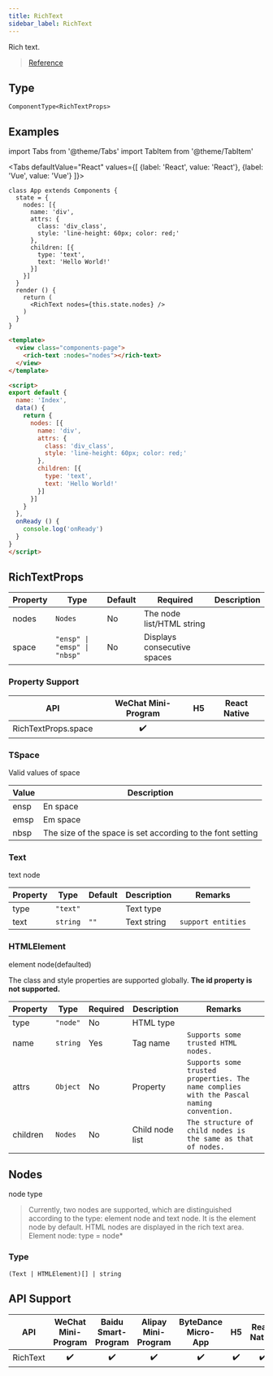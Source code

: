 ```yaml
---
title: RichText
sidebar_label: RichText
---
```


Rich text.

> [Reference](https://developers.weixin.qq.com/miniprogram/en/dev/component/rich-text.html)

## Type

```tsx
ComponentType<RichTextProps>
```

## Examples

import Tabs from '@theme/Tabs'
import TabItem from '@theme/TabItem'

<Tabs
  defaultValue="React"
  values={[
    {label: 'React', value: 'React'},
    {label: 'Vue', value: 'Vue'}
  ]}>
<TabItem value="React">

```tsx
class App extends Components {
  state = {
    nodes: [{
      name: 'div',
      attrs: {
        class: 'div_class',
        style: 'line-height: 60px; color: red;'
      },
      children: [{
        type: 'text',
        text: 'Hello World!'
      }]
    }]
  }
  render () {
    return (
      <RichText nodes={this.state.nodes} />
    )
  }
}
```
</TabItem>

<TabItem value="Vue">

```html
<template>
  <view class="components-page">
    <rich-text :nodes="nodes"></rich-text>
  </view>
</template>

<script>
export default {
  name: 'Index',
  data() {
    return {
      nodes: [{
        name: 'div',
        attrs: {
          class: 'div_class',
          style: 'line-height: 60px; color: red;'
        },
        children: [{
          type: 'text',
          text: 'Hello World!'
        }]
      }]
    }
  },
  onReady () {
    console.log('onReady')
  }
}
</script>
```
  
</TabItem>
</Tabs>

## RichTextProps

<table>
  <thead>
    <tr>
      <th>Property</th>
      <th>Type</th>
      <th style={{ textAlign: "center"}}>Default</th>
      <th style={{ textAlign: "center"}}>Required</th>
      <th>Description</th>
    </tr>
  </thead>
  <tbody>
    <tr>
      <td>nodes</td>
      <td><code>Nodes</code></td>
      <td style={{ textAlign: "center"}}>No</td>
      <td>The node list/HTML string</td>
    </tr>
    <tr>
      <td>space</td>
      <td><code>&quot;ensp&quot; | &quot;emsp&quot; | &quot;nbsp&quot;</code></td>
      <td style={{ textAlign: "center"}}>No</td>
      <td>Displays consecutive spaces</td>
    </tr>
  </tbody>
</table>

### Property Support
| API | WeChat Mini-Program | H5 | React Native |
| :---: | :---: | :---: | :---: |
| RichTextProps.space | ✔️ |  |  |

### TSpace

Valid values of space

<table>
  <thead>
    <tr>
      <th>Value</th>
      <th>Description</th>
    </tr>
  </thead>
  <tbody>
    <tr>
      <td>ensp</td>
      <td>En space</td>
    </tr>
    <tr>
      <td>emsp</td>
      <td>Em space</td>
    </tr>
    <tr>
      <td>nbsp</td>
      <td>The size of the space is set according to the font setting</td>
    </tr>
  </tbody>
</table>

### Text

text node

<table>
  <thead>
    <tr>
      <th>Property</th>
      <th>Type</th>
      <th style={{ textAlign: "center"}}>Default</th>
      <th>Description</th>
      <th>Remarks</th>
    </tr>
  </thead>
  <tbody>
    <tr>
      <td>type</td>
      <td><code>&quot;text&quot;</code></td>
      <td style={{ textAlign: "center"}}></td>
      <td>Text type</td>
      <td></td>
    </tr>
    <tr>
      <td>text</td>
      <td><code>string</code></td>
      <td style={{ textAlign: "center"}}><code>&quot;&quot;</code></td>
      <td>Text string</td>
      <td><code>support entities</code></td>
    </tr>
  </tbody>
</table>

### HTMLElement

element node(defaulted)

The class and style properties are supported globally. **The id property is not supported.**

<table>
  <thead>
    <tr>
      <th>Property</th>
      <th>Type</th>
      <th style={{ textAlign: "center"}}>Required</th>
      <th>Description</th>
      <th>Remarks</th>
    </tr>
  </thead>
  <tbody>
    <tr>
      <td>type</td>
      <td><code>&quot;node&quot;</code></td>
      <td style={{ textAlign: "center"}}>No</td>
      <td>HTML type</td>
      <td></td>
    </tr>
    <tr>
      <td>name</td>
      <td><code>string</code></td>
      <td style={{ textAlign: "center"}}>Yes</td>
      <td>Tag name</td>
      <td><code>Supports some trusted HTML nodes.</code></td>
    </tr>
    <tr>
      <td>attrs</td>
      <td><code>Object</code></td>
      <td style={{ textAlign: "center"}}>No</td>
      <td>Property</td>
      <td><code>Supports some trusted properties. The name complies with the Pascal naming convention.</code></td>
    </tr>
    <tr>
      <td>children</td>
      <td><code>Nodes</code></td>
      <td style={{ textAlign: "center"}}>No</td>
      <td>Child node list</td>
      <td><code>The structure of child nodes is the same as that of nodes.</code></td>
    </tr>
  </tbody>
</table>

## Nodes

node type

> Currently, two nodes are supported, which are distinguished according to the type: element node and text node. It is the element node by default. HTML nodes are displayed in the rich text area. Element node: type = node*

### Type

```tsx
(Text | HTMLElement)[] | string
```

## API Support
| API | WeChat Mini-Program | Baidu Smart-Program | Alipay Mini-Program | ByteDance Micro-App | H5 | React Native |
| :---: | :---: | :---: | :---: | :---: | :---: | :---: |
| RichText | ✔️ | ✔️ | ✔️ | ✔️ | ✔️ | ✔️ |
